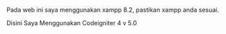 Pada web ini saya menggunakan xampp 8.2, pastikan xampp anda sesuai.

Disini Saya Menggunakan Codeigniter 4 v 5.0
